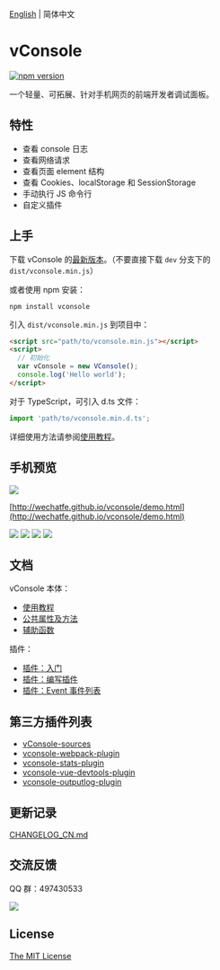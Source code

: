 [English](./README.md) | 简体中文

vConsole
==============================
[![npm version](https://badge.fury.io/js/vconsole.svg)](https://badge.fury.io/js/vconsole)

一个轻量、可拓展、针对手机网页的前端开发者调试面板。


## 特性

- 查看 console 日志
- 查看网络请求
- 查看页面 element 结构
- 查看 Cookies、localStorage 和 SessionStorage
- 手动执行 JS 命令行
- 自定义插件


## 上手

下载 vConsole 的[最新版本](https://github.com/Tencent/vConsole/releases/latest)。（不要直接下载 `dev` 分支下的 `dist/vconsole.min.js`）

或者使用 npm 安装：

```
npm install vconsole
```

引入 `dist/vconsole.min.js` 到项目中：

```html
<script src="path/to/vconsole.min.js"></script>
<script>
  // 初始化
  var vConsole = new VConsole();
  console.log('Hello world');
</script>
```

对于 TypeScript，可引入 d.ts 文件：

```javascript
import 'path/to/vconsole.min.d.ts';
```

详细使用方法请参阅[使用教程](./doc/tutorial_CN.md)。


## 手机预览

![](./example/snapshot/qrcode.png)

[http://wechatfe.github.io/vconsole/demo.html](http://wechatfe.github.io/vconsole/demo.html)

![](./example/snapshot/panel_log.jpg) ![](./example/snapshot/panel_network.jpg) ![](./example/snapshot/panel_element.jpg) ![](./example/snapshot/panel_storage.jpg)



## 文档


vConsole 本体：

 - [使用教程](./doc/tutorial_CN.md)
 - [公共属性及方法](./doc/public_properties_methods_CN.md)
 - [辅助函数](./doc/helper_functions_CN.md)

插件：

 - [插件：入门](./doc/plugin_getting_started_CN.md)
 - [插件：编写插件](./doc/plugin_building_a_plugin_CN.md)
 - [插件：Event 事件列表](./doc/plugin_event_list_CN.md)



## 第三方插件列表

 - [vConsole-sources](https://github.com/WechatFE/vConsole-sources)
 - [vconsole-webpack-plugin](https://github.com/diamont1001/vconsole-webpack-plugin)
 - [vconsole-stats-plugin](https://github.com/smackgg/vConsole-Stats)
 - [vconsole-vue-devtools-plugin](https://github.com/Zippowxk/vue-vconsole-devtools)
 - [vconsole-outputlog-plugin](https://github.com/sunlanda/vconsole-outputlog-plugin)

## 更新记录

[CHANGELOG_CN.md](./CHANGELOG_CN.md)



## 交流反馈

QQ 群：497430533

![](./example/snapshot/qq_group.png)



## License

[The MIT License](./LICENSE)
